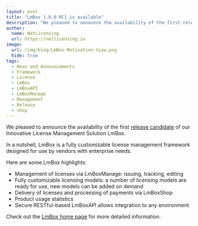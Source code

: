 ```yaml
---
layout: post
title: "LmBox 1.0.0-RC1 is available"
description: "We pleased to announce the availability of the first release candidate of our Innovative License Management Solution LmBox"
author:
  name: NetLicensing
  url: https://netlicensing.io
image:
  url: /img/blog/LmBox-Motivation-View.png
  hide: true
tags:
  - News and Announcements
  - Framework
  - License
  - LmBox
  - LmBoxAPI
  - LmBoxManage
  - Management
  - Release
  - shop
---
```


We pleased to announce the availability of the first <a title="Release Notes - LmBox 1.0.0-RC1" href="https://netlicensing.io/wiki/netlicensing-1-0-0-final" target="_blank">release candidate</a> of our Innovative License Management Solution LmBox.

In a nutshell, LmBox is a fully customizable license management framework designed for use by vendors with enterprise needs.

Here are some LmBox highlights:

  * Management of licenses via LmBoxManage: issuing, tracking, editing
  * Fully customizable licensing models: a number of licensing models are ready for use, new models can be added on demand
  * Delivery of licenses and processing of payments via LmBoxShop
  * Product usage statistics
  * Secure RESTful-based LmBoxAPI allows integration to any environment

Check out the <a title="LmBox - Innovative License Management Solution" href="https://netlicensing.io">LmBox home page</a> for more detailed information.
